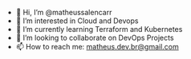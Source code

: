 - 👋 Hi, I’m @matheussalencarr
- 👀 I’m interested in Cloud and Devops
- 🌱 I’m currently learning Terraform and Kubernetes
- 💞️ I’m looking to collaborate on DevOps Projects
- 📫 How to reach me: matheus.dev.br@gmail.com

<!---
matheussalencarr/matheussalencarr is a ✨ special ✨ repository because its `README.md` (this file) appears on your GitHub profile.
You can click the Preview link to take a look at your changes.
--->
